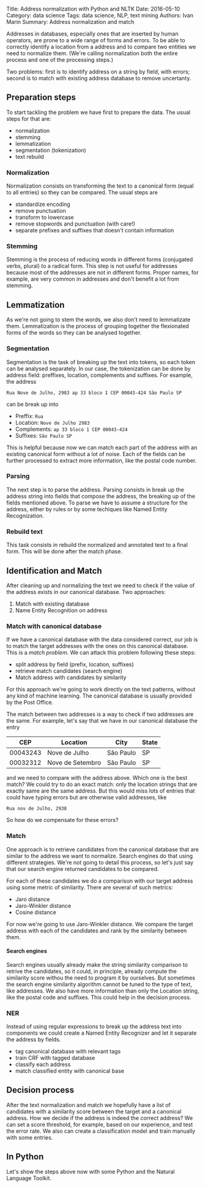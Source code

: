 Title: Address normalization with Python and NLTK
Date: 2016-05-10
Category: data science
Tags: data science, NLP, text mining
Authors: Ivan Marin
Summary: Address normalization and match



Addresses in databases, especially ones that are inserted by human operators, are prone to a wide range of forms and errors.
To be able to correctly identify a location from a address and to compare two entities we need to normalize them.
(We're calling normalization both the entire process and one of the processing steps.)

Two problems: first is to identify address on a string by field, with errors; second is to match with existing address database to remove uncertanty.

## Preparation steps

To start tackling the problem we have first to prepare the data. The usual steps for that are:

- normalization
- stemming
- lemmatization
- segmentation (tokenization)
- text rebuild

### Normalization
Normalization consists on transforming the text to a canonical form (equal to all entries) so they can be compared.
The usual steps are

- standardize encoding
- remove punctuation
- transform to lowercase
- remove stopwords and punctuation (with care!)
- separate prefixes and suffixes that doesn't contain information

### Stemming
Stemming is the process of reducing words in different forms (conjugated verbs, plural) to a radical form.
This step is not useful for addresses because most of the addresses are not in different forms.
Proper names, for example, are very common in addresses and don't benefit a lot from stemming.

## Lemmatization
As we're not going to stem the words, we also don't need to lemmatizate them.
Lemmatization is the process of grouping together the flexionated forms of the words so they can be analysed together.

### Segmentation
Segmentation is the task of breaking up the text into tokens, so each token can be analysed separately.
In our case, the tokenization can be done by address field: preffixes, location, complements and suffixes. For example, the address

`Rua Nove de Julho, 2983 ap 33 bloco 1 CEP 00043-424 São Paulo SP`

can be break up into

- Preffix: `Rua`
- Location: `Nove de Julho 2983`
- Complements: `ap 33 bloco 1 CEP 00043-424`
- Suffixes: `São Paulo SP`

This is helpful because now we can match each part of the address with an existing canonical form without a lot of noise.
Each of the fields can be further processed to extract more information, like the postal code number.

### Parsing
The next step is to parse the address.
Parsing consists in break up the address string into fields that compose the address, the breaking up of the fields
mentioned above. To parse we have to assume a structure for the address, either by rules or by some techiques like
 Named Entity Recognization.

### Rebuild text
This task consists in rebuild the normalized and annotated text to a final form. This will be done after the match phase.


## Identification and Match

After cleaning up and normalizing the text we need to check if the value of the address exists in our canonical database. Two approaches:

1. Match with existing database
2. Name Entity Recognition on address

### Match with canonical database

If we have a canonical database with the data considered correct, our job is to match the target addresses with the ones
on this canonical database. This is a *match problem*. We can attack this problem following these steps:

- split address by field (prefix, location, suffixes)
- retrieve match candidates (search engine)
- Match address with candidates by similarity

For this approach we're going to work directly on the text patterns, without any kind of machine learning.
The canonical database is usually provided by the Post Office.

The match between two addresses is a way to check if two addresses are the same.
For example, let's say that we have in our canonical database the entry

| CEP  | Location | City | State |
|------|----------|------|-------|
|00043243 | Nove de Julho | São Paulo | SP |
|00032312 | Nove de Setembro | São Paulo | SP |


and we need to compare with the address above. Which one is the best match?
We could try to do an exact match: only the location strings that are exactly same are the same address.
But this would miss lots of entries that could have typing errors but are otherwise valid addresses, like

`Rua nov de Julho, 2938`

So how do we compensate for these errors?

### Match

One approach is to retrieve candidates from the canonical database that are similar to the address we want to normalize. Search engines do that using different strategies. We're not going to detail this process, so let's just say that our search engine returned candidates to be compared.

For each of these candidates we do a comparison with our target address using some metric of similarity. There are several of such metrics:

- Jaro distance
- Jaro-Winkler distance
- Cosine distance

For now we're going to use Jaro-Winkler distance. We compare the target address with each of the candidates and rank by the similarity between them.

#### Search engines

Search engines usually already make the string similarity comparison to retrive the candidates, so it could, in principle, already compute the similarity score withou the need to program it by ourselves. But sometimes the search engine similarity algorithm cannot be tuned to the type of text, like addresses. We also have more information than only the Location string, like the postal code and suffixes. This could help in the decision process.

### NER
Instead of using regular expressions to break up the address text into components we could create a Named Entity Recognizer and let it separate the address by fields.

- tag canonical database with relevant tags
- train CRF with tagged database
- classify each address
- match classified entity with canonical base

## Decision process

After the text normalization and match we hopefully have a list of candidates with a similarity score between the target and a canonical address. How we decide if the address is indeed the correct address? We can set a score threshold, for example, based on our experience, and test the error rate. We also can create a classification model and train manually with some entries.

## In Python

Let's show the steps above now with some Python and the Natural Language Toolkit.
